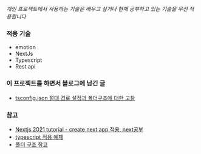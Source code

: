 _개인 프로젝트에서 사용하는 기술은 배우고 싶거나 현재 공부하고 있는 기술을 우선 적용합니다_ 

### 적용 기술 
- emotion
- NextJs
- Typescript
- Rest api



### 이 프로젝트를 하면서 블로그에 남긴 글 
- [tsconfig.json 절대 경로 설정과 폴더구조에 대한 고찰](https://haerang94.tistory.com/294)


### 참고

- [Nextjs 2021 tutorial - create next app 적용, next공부](https://www.youtube.com/watch?v=mTz0GXj8NN0&t=951s) 
- [typescript 적용 예제](https://github.com/vercel/next.js/tree/canary/examples/with-typescript)
- [폴더 구조 참고](https://www.robinwieruch.de/react-folder-structure)

